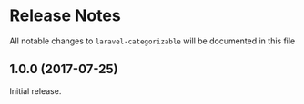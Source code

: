 # Release Notes

All notable changes to `laravel-categorizable` will be documented in this file

## 1.0.0 (2017-07-25)

Initial release.

